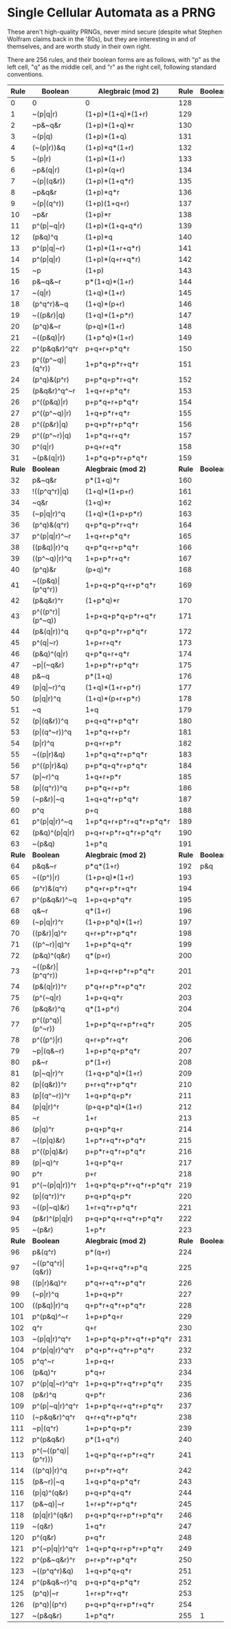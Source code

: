 # Single Cellular Automata as a PRNG
These aren't high-quality PRNGs, never mind secure (despite what Stephen
Wolfram claims back in the '80s), but they are interesting in and of
themselves, and are worth study in their own right.

There are 256 rules, and their boolean forms are as follows, with "p" as the
left cell, "q" as the middle cell, and "r" as the right cell, following
standard conventions.

| Rule     | Boolean             | Alegbraic (mod 2)          | Rule     | Boolean                | Alegbraic (mod 2)         		|
|----------|---------------------|----------------------------|----------|------------------------|---------------------------		|
| 0        | 0                   | 0                          | 128      |                        | p\*q\*r                   		|
| 1        | ~(p\|q\|r)          | (1+p)\*(1+q)\*(1+r)        | 129      |                        | 1+p+q+p\*q+r+p\*r+q\*r    		|
| 2        | ~p&~q&r             | (1+p)\*(1+q)\*r            | 130      |                        | (1+p+q)\*r                		|
| 3        | ~(p\|q)             | (1+p)\*(1+q)               | 131      |                        | 1+p+q+p\*q+p\*q\*r        		|
| 4        | (~(p\|r))&q         | (1+p)\*q\*(1+r)            | 132      |                        | q\*(1+p+r)                		|
| 5        | ~(p\|r)             | (1+p)\*(1+r)               | 133      |                        | 1+p+r+p\*r+p\*q\*r        		|
| 6        | ~p&(q\|r)           | (1+p)\*(q+r)               | 134      |                        | q+p\*q+r+p\*r+p\*q\*r     		|
| 7        | ~(p\|(q&r))         | (1+p)\*(1+q\*r)            | 135      |                        | 1+p+q\*r                  		|
| 8        | ~p&q&r              | (1+p)\*q\*r                | 136      |                        | q\*r                      		|
| 9        | ~(p\|(q^r))         | (1+p)(1+q+r)               | 137      |                        | 1+p+q+p\*q+r+p\*r+p\*q\*r 		|
| 10       | ~p&r                | (1+p)\*r                   | 138      |                        | (1+p+p\*q)\*r             		|
| 11       | p^(p\|~q\|r)        | (1+p)\*(1+q+q\*r)          | 139      |                        | 1+p+q+p\*q+q\*r           		|
| 12       | (p&q)^q             | (1+p)\*q                   | 140      |                        | q\*(1+p+p\*r)             		|
| 13       | p^(p\|q\|~r)        | (1+p)\*(1+r+q\*r)          | 141      |                        | 1+p+r+p\*r+q\*r           		|
| 14       | p^(p\|q\|r)         | (1+p)\*(q+r+q\*r)          | 142      |                        | q+p\*q+r+p\*r+q\*r        		|
| 15       | ~p                  | (1+p)                      | 143      |                        | 1+p+p\*q\*r               		|
| 16       | p&~q&~r             | p\*(1+q)\*(1+r)            | 144      |                        | p\*(1+q+r)                		|
| 17       | ~(q\|r)             | (1+q)\*(1+r)               | 145      |                        | 1+q+r+q\*r+p\*q\*r        		|
| 18       | (p^q^r)&~q          | (1+q)\*(p+r)               | 146      |                        | p+p\*qr+q\*r+p\*q\*r      		|
| 19       | ~((p&r)\|q)         | (1+q)\*(1+p\*r)            | 147      |                        | 1+q+p\*r                  		|
| 20       | (p^q)&~r            | (p+q)\*(1+r)               | 148      |                        | p+q+p\*r+q\*r+p\*q\*r     		|
| 21       | ~((p&q)\|r)         | (1+p\*q)\*(1+r)            | 149      |                        | 1+p\*q+r                  		|
| 22       | p^(p&q&r)^q^r       | p+q+r+p\*q\*r              | 150      |                        | p+q+r                     		|
| 23       | p^((p^~q)\|(q^r))   | 1+p\*q+p\*r+q\*r           | 151      |                        | 1+p\*q+p\*r+q\*r+p\*q\*r  		|
| 24       | (p^q)&(p^r)         | p+p\*q+p\*r+q\*r           | 152      |                        | p+p\*q+p\*r+q\*r+p\*q\*r  		|
| 25       | (p&q&r)^q^~r        | 1+q+r+p\*q\*r              | 153      |                        | 1+q+r                     		|
| 26       | p^((p&q)\|r)        | p+p\*q+r+p\*q\*r           | 154      |                        | p+p\*q+r                  		|
| 27       | p^((p^~q)\|r)       | 1+q+p\*r+q\*r              | 155      |                        | 1+q+p\*r+q\*r+p\*q\*r     		|
| 28       | p^((p&r)\|q)        | p+q+p\*r+p\*q\*r           | 156      |                        | p+q+p\*r                  		|
| 29       | p^((p^~r)\|q)       | 1+p\*q+r+q\*r              | 157      |                        | 1+p\*q+r+q\*r+p\*q\*r     		|
| 30       | p^(q\|r)            | p+q+r+q\*r                 | 158      |                        | p+q+r+q\*r+p\*q\*r        		|
| 31       | ~(p&(q\|r))         | 1+p\*q+p\*r+p\*q\*r        | 159      |                        | 1+p\*q+p\*r               		|
| **Rule** | **Boolean**         | **Alegbraic (mod 2)**      | **Rule** | **Boolean**            | **Alegbraic (mod 2)**     		|
| 32       | p&~q&r              | p\*(1+q)\*r                | 160      |                        | p\*r                      		|
| 33       | !((p^q^r)\|q)       | (1+q)\*(1+p+r)             | 161      |                        | 1+p+q+p\*q+r+q\*r+p\*q\*r 		|
| 34       | ~q&r                | (1+q)\*r                   | 162      |                        | (1+q+p\*q)\*r             		|
| 35       | (~p\|q\|r)^q        | (1+q)\*(1+p+p\*r)          | 163      |                        | 1+p+q+p\*q+p\*r           		|
| 36       | (p^q)&(q^r)         | q+p\*q+p\*r+q\*r           | 164      |                        | q+p\*q+p\*+q\*r+p\*q\*r   		|
| 37       | p^(p\|q\|r)^~r      | 1+q+r+p\*q\*r              | 165      |                        | 1+p+r                     		|
| 38       | ((p&q)\|r)^q        | q+p\*q+r+p\*q\*r           | 166      |                        | q+p\*+r                   		|
| 39       | ((p^~q)\|r)^q       | 1+p+p\*r+q\*r              | 167      |                        | 1+p+p\*r+q\*r+p\*q\*r     		|
| 40       | (p^q)&r             | (p+q)\*r                   | 168      |                        | (p+q+p\*q)\*r             		|
| 41       | ~((p&q)\|(p^q^r))   | 1+p+q+p\*q+r+p\*q\*r       | 169      |                        | 1+p+q+p\*q+r              		|
| 42       | (p&q&r)^r           | (1+p\*q)\*r                | 170      |                        | r                         		|
| 43       | p^((p^r)\|(p^~q))   | 1+p+q+p\*q+p\*r+q\*r       | 171      |                        | 1+p+q+p\*q+p\*r+q\*r+p\*q\*r	|
| 44       | (p&(q\|r))^q        | q+p\*q+p\*r+p\*q\*r        | 172      |                        | q+p\*q+p\*r               		|
| 45       | p^(q\|~r)           | 1+p+r+q\*r                 | 173      |                        | 1+p+r+q\*+p\*q\*r         		|
| 46       | (p&q)^(q\|r)        | q+p\*q+r+q\*r              | 174      |                        | q+p\*q+r+q\*r+p\*q\*r     		|
| 47       | ~p\|(~q&r)          | 1+p+p\*r+p\*q\*r           | 175      |                        | 1+p+p\*r                  		|
| 48       | p&~q                | p\*(1+q)                   | 176      |                        | p\*(1+q+q\*r)             		|
| 49       | (p\|q\|~r)^q        | (1+q)\*(1+r+p\*r)          | 177      |                        | 1+q+r+p\*r+q\*r           		|
| 50       | (p\|q\|r)^q         | (1+q)\*(p+r+p\*r)          | 178      |                        | p+p\*q+r+p\*r+q\*r        		|
| 51       | ~q                  | 1+q                        | 179      |                        | 1+q+p\*q\*r               		|
| 52       | (p\|(q&r))^q        | p+q+q\*r+p\*q\*r           | 180      |                        | p+q+q\*r                  		|
| 53       | (p\|(q^~r))^q       | 1+p\*q+r+p\*r              | 181      |                        | 1+p\*q+r+p\*r+p\*q\*r     		|
| 54       | (p\|r)^q            | p+q+r+p\*r                 | 182      |                        | p+q+r+p\*r+p\*q\*r        		|
| 55       | ~((p\|r)&q)         | 1+p\*q+q\*r+p\*q\*r        | 183      |                        | 1+p\*q+q\*r               		|
| 56       | p^((p\|r)&q)        | p+p\*q+q\*r+p\*q\*r        | 184      |                        | p+p\*q+q\*r                		|
| 57       | (p\|~r)^q           | 1+q+r+p\*r                 | 185      |                        | 1+q+r+p\*r+p\*q\*r        		|
| 58       | (p\|(q^r))^q        | p+p\*q+r+p\*r              | 186      |                        | p+p\*q+r+p\*r+p\*q\*r     		|
| 59       | (~p&r)\|~q          | 1+q+q\*r+p\*q\*r           | 187      |                        | 1+q+q\*r                  		|
| 60       | p^q                 | p+q                        | 188      |                        | p+q+p\*q\*r               		|
| 61       | p^(p\|q\|r)^~q      | 1+p\*q+r+p\*r+q\*r+p\*q\*r | 189      |                        | 1+p\*q+r+p\*r+q\*r        		|
| 62       | (p&q)^(p\|q\|r)     | p+q+r+p\*r+q\*r+p\*q\*r    | 190      |                        | p+q+r+p\*r+q\*r           		|
| 63       | ~(p&q)              | 1+p\*q                     | 191      |                        | 1+p\*q+p\*q\*r            		|
| **Rule** | **Boolean**         | **Alegbraic (mod 2)**      | **Rule** | **Boolean**            | **Alegbraic (mod 2)**     		|
| 64       | p&q&~r              | p\*q\*(1+r)                | 192      | p&q                    | p\*q                      		|
| 65       | ~((p^)\|r)          | (1+p+q)\*(1+r)             | 193      |                        | 1+p+q+r+p\*r+q\*r+p\*q\*r 		|
| 66       | (p^r)&(q^r)         | p\*q+r+p\*r+q\*r           | 194      |                        | p\*q+r+p\*r+q\*r+p\*q\*r  		|
| 67       | p^(p&q&r)^~q        | 1+p+q+p\*q\*r              | 195      |                        | 1+p+q                     		|
| 68       | q&~r                | q\*(1+r)                   | 196      |                        | q\*(1+r+p\*r)             		|
| 69       | (~p\|q\|r)^r        | (1+p+p\*q)\*(1+r)          | 197      |                        | 1+p+p\*q+r+p\*r           		|
| 70       | ((p&r)\|q)^r        | q+r+p\*r+p\*q\*r           | 198      |                        | q+r+p\*r                  		|
| 71       | ((p^~r)\|q)^r       | 1+p+p\*q+q\*r              | 199      |                        | 1+p+p\*q+q\*r+p\*q\*r     		|
| 72       | (p&q)^(q&r)         | q\*(p+r)                   | 200      |                        | q\*(p+r+p\*r)             		|
| 73       | ~((p&r)\|(p^q^r))   | 1+p+q+r+p\*r+p\*q\*r       | 201      |                        | 1+p+q+r+p\*r              		|
| 74       | (p&(q\|r))^r        | p\*q+r+p\*r+p\*q\*r        | 202      |                        | p\*q+r+p\*r               		|
| 75       | (p^(~q\|r)          | 1+p+q+q\*r                 | 203      |                        | 1+p+q+q\*r+p\*q\*r        		|
| 76       | (p&q&r)^q           | q\*(1+p\*r)                | 204      |                        | q                         		|
| 77       | p^((p^q)\|(p^~r))   | 1+p+p\*q+r+p\*r+q\*r       | 205      |                        | 1+p+p\*q+r+p\*r+q\*r+p\*q\*r        |
| 78       | p^((p^)\|r)         | q+r+p\*r+q\*r              | 206      |                        | q+r+p\*r+q\*r+p\*q\*r     		|
| 79       | ~p\|(q&~r)          | 1+p+p\*q+p\*q\*r           | 207      |                        | 1+p+p\*q                  		|
| 80       | p&~r                | p\*(1+r)                   | 208      |                        | p\*(1+r+q\*r)             		|
| 81       | (p\|~q\|r)^r        | (1+q+p\*q)\*(1+r)          | 209      |                        | 1+q+p\*q+r+q\*r           		|
| 82       | (p\|(q&r))^r        | p+r+q\*r+p\*q\*r           | 210      |                        | p+r+q\*r                  		|
| 83       | (p\|(q^~r))^r       | 1+q+p\*q+p\*r              | 211      |                        | 1+q+p\*q+p\*r+p\*q\*r     		|
| 84       | (p\|q\|r)^r         | (p+q+p\*q)\*(1+r)          | 212      |                        | p+q+p\*q+p\*r+q\*r        		|
| 85       | ~r                  | 1+r                        | 213      |                        | 1+r+p\*q\*r               		|
| 86       | (p\|q)^r            | p+q+p\*q+r                 | 214      |                        | p+q+p\*q+r+p\*q\*r        		|
| 87       | ~((p\|q)&r)         | 1+p\*r+q\*r+p\*q\*r        | 215      |                        | 1+p\*r+q\*r               		|
| 88       | p^((p\|q)&r)        | p+p\*r+q\*r+p\*q\*r        | 216      |                        | p+p\*r+q\*r               		|
| 89       | (p\|~q)^r           | 1+q+p\*q+r                 | 217      |                        | 1+q+p\*q+r+p\*q\*r        		|
| 90       | p^r                 | p+r                        | 218      |                        | p+r+p\*q\*r               		|
| 91       | p^(~(p\|q\|r))^r    | 1+q+p\*q+p\*r+q\*r+p\*q\*r | 219      |                        | 1+q+p\*q+p\*r+q\*r        		|
| 92       | (p\|(q^r))^r        | p+q+p\*q+p\*r              | 220      |                        | p+q+p\*q+p\*r+p\*q\*r     		|
| 93       | ~((p\|~q)&r)        | 1+r+q\*r+p\*q\*r           | 221      |                        | 1+r+q\*r                  		|
| 94       | (p&r)^(p\|q\|r)     | p+q+p\*q+r+q\*r+p\*q\*r    | 222      |                        | p+q+p\*q+r+q\*r           		|
| 95       | ~(p&r)              | 1+p\*r                     | 223      |                        | 1+q\*r+p\*q\*r            		|
| **Rule** | **Boolean**         | **Alegbraic (mod 2)**      | **Rule** | **Boolean**            | **Alegbraic (mod 2)**     		|
| 96       | p&(q^r)             | p\*(q+r)                   | 224      |                        | p\*(q+r+q\*r)             		|
| 97       | ~((p^q^r)\|(q&r))   | 1+p+q+r+q\*r+p\*q          | 225      |                        | 1+p+q+r+q\*r              		|
| 98       | ((p\|r)&q)^r        | p\*q+r+q\*r+p\*q\*r        | 226      |                        | p\*q+r+q\*r               		|
| 99       | (~p\|r)^q           | 1+p+q+p\*r                 | 227      |                        | 1+p+q+p\*r+p\*q\*r        		|
| 100      | ((p&q)\|r)^q        | q+p\*r+q\*r+p\*q\*r        | 228      |                        | q+p\*r+q\*r               		|
| 101      | p^(p&q)^~r          | 1+p+p\*q+r                 | 229      |                        | 1+p+p\*q+r+p\*q\*r        		|
| 102      | q^r                 | q+r                        | 230      |                        | q+r+p\*q\*r               		|
| 103      | ~(p\|q\|r)^q^r      | 1+p+p\*q+p\*r+q\*r+p\*q\*r | 231      |                        | 1+p+p\*q+p\*r+q\*r        		|
| 104      | p^(p\|q\|r)^q^r     | p\*q+p\*r+q\*r+p\*q\*r     | 232      |                        | p\*q+p\*r+q\*r             		|
| 105      | p^q^~r              | 1+p+q+r                    | 233      |                        | 1+p+q+r+p\*q\*r           		|
| 106      | (p&q)^r             | p\*q+r                     | 234      |                        | p\*q+r+p\*q\*r            		|
| 107      | p^(p\|q\|~r)^q^r    | 1+p+q+p\*r+q\*r+p\*q\*r    | 235      |                        | 1+p+q+p\*r+q\*r           		|
| 108      | (p&r)^q             | q+p\*r                     | 236      |                        | q+p\*r+p\*q\*r            		|
| 109      | p^(p\|~q\|r)^q^r    | 1+p+p\*q+r+q\*r+p\*q\*r    | 237      |                        |                           		|
| 110      | (~p&q&r)^q^r        | q+r+q\*r+p\*q\*r           | 238      |                        |                           		|
| 111      | ~p\|(q^r)           | 1+p+p\*q+p\*r              | 239      |                        |                           		|
| 112      | p^(p&q&r)           | p\*(1+q\*r)                | 240      |                        |                           		|
| 113      | p^(~((p^q)\|(p^r))) | 1+q+p\*q+r+p\*r+q\*r       | 241      |                        |                           		|
| 114      | ((p^q)\|r)^q        | p+r+p\*r+q\*r              | 242      |                        |                           		|
| 115      | (p&~r)\|~q          | 1+q+p\*q+p\*q\*r           | 243      |                        |                           		|
| 116      | (p\|q)^(q&r)        | p+q+p\*q+q\*r              | 244      |                        |                           		|
| 117      | (p&~q)\|~r          | 1+r+p\*r+p\*q\*r           | 245      |                        |                           		|
| 118      | (p\|q\|r)^(q&r)     | p+q+p\*q+r+p\*r+p\*q\*r    | 246      |                        |                           		|
| 119      | ~(q&r)              | 1+q\*r                     | 247      |                        |                           		|
| 120      | p^(q&r)             | p+q\*r                     | 248      |                        |                           		|
| 121      | p^(~p\|q\|r)^q^r    | 1+q+p\*q+r+p\*r+p\*q\*r    | 249      |                        |                           		|
| 122      | p^(p&~q&r)^r        | p+r+p\*r+p\*q\*r           | 250      |                        |                           		|
| 123      | ~((p^q^r)&q)        | 1+q+p\*q+q\*r              | 251      |                        |                           		|
| 124      | p^(p&q&~r)^q        | p+q+p\*q+p\*q\*r           | 252      |                        |                           		|
| 125      | (p^q)\|~r           | 1+r+p\*r+q\*r              | 253      |                        |                           		|
| 126      | (p^q)\|(p^r)        | p+q+p\*q+r+p\*r+q\*r       | 254      |                        |                           		|
| 127      | ~(p&q&r)            | 1+p\*q\*r                  | 255      | 1                      | 1                         		|
